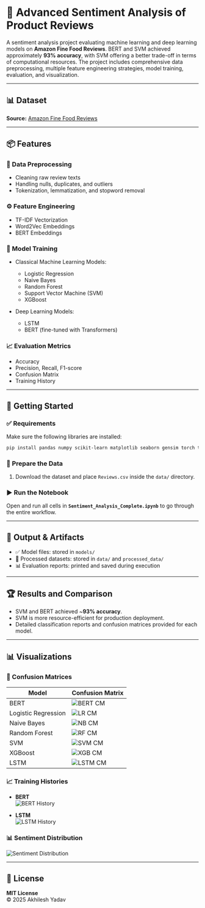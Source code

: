 # 🧠 Advanced Sentiment Analysis of Product Reviews

A sentiment analysis project evaluating machine learning and deep learning models on **Amazon Fine Food Reviews**. BERT and SVM achieved approximately **93% accuracy**, with SVM offering a better trade-off in terms of computational resources. The project includes comprehensive data preprocessing, multiple feature engineering strategies, model training, evaluation, and visualization.

---

## 📊 Dataset

**Source:** [Amazon Fine Food Reviews](https://www.kaggle.com/datasets/snap/amazon-fine-food-reviews)

---

## 📦 Features

### 🔄 Data Preprocessing
- Cleaning raw review texts  
- Handling nulls, duplicates, and outliers  
- Tokenization, lemmatization, and stopword removal  

### ⚙️ Feature Engineering
- TF-IDF Vectorization  
- Word2Vec Embeddings  
- BERT Embeddings  

### 🤖 Model Training
- Classical Machine Learning Models:
  - Logistic Regression  
  - Naive Bayes  
  - Random Forest  
  - Support Vector Machine (SVM)  
  - XGBoost  

- Deep Learning Models:
  - LSTM  
  - BERT (fine-tuned with Transformers)  

### 📈 Evaluation Metrics
- Accuracy  
- Precision, Recall, F1-score  
- Confusion Matrix  
- Training History  

---

## 🚀 Getting Started

### ✅ Requirements

Make sure the following libraries are installed:

```bash
pip install pandas numpy scikit-learn matplotlib seaborn gensim torch transformers xgboost joblib tqdm pillow
```

### 📁 Prepare the Data

1. Download the dataset and place `Reviews.csv` inside the `data/` directory.

### ▶️ Run the Notebook

Open and run all cells in **`Sentiment_Analysis_Complete.ipynb`** to go through the entire workflow.

---

## 📂 Output & Artifacts

- ✅ Model files: stored in `models/`  
- 📄 Processed datasets: stored in `data/` and `processed_data/`  
- 📊 Evaluation reports: printed and saved during execution  

---

## 🏆 Results and Comparison

- SVM and BERT achieved ~**93% accuracy**.  
- SVM is more resource-efficient for production deployment.  
- Detailed classification reports and confusion matrices provided for each model.

---

## 📊 Visualizations

### 🔀 Confusion Matrices
| Model | Confusion Matrix |
|-------|------------------|
| BERT | ![BERT CM](bert_cm.png) |
| Logistic Regression | ![LR CM](logistic_regression_cm.png) |
| Naive Bayes | ![NB CM](naive_bayes_cm.png) |
| Random Forest | ![RF CM](random_forest_cm.png) |
| SVM | ![SVM CM](svm_cm.png) |
| XGBoost | ![XGB CM](xgboost_cm.png) |
| LSTM | ![LSTM CM](lstm_cm.png) |

### 📈 Training Histories
- **BERT**  
  ![BERT History](bert_history.png)

- **LSTM**  
  ![LSTM History](lstm_history.png)

### 📊 Sentiment Distribution
![Sentiment Distribution](sentiment_distribution_pie.png)

---

## 📄 License

**MIT License**  
© 2025 Akhilesh Yadav

